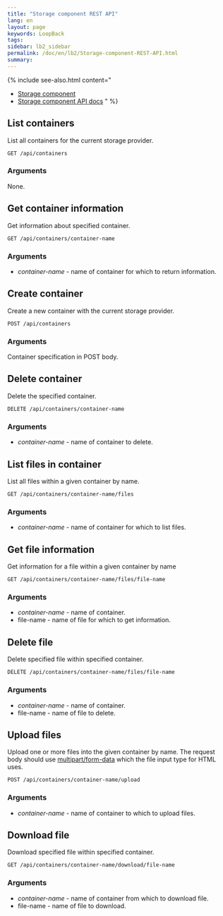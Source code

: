 ```yaml
---
title: "Storage component REST API"
lang: en
layout: page
keywords: LoopBack
tags:
sidebar: lb2_sidebar
permalink: /doc/en/lb2/Storage-component-REST-API.html
summary:
---
```


{% include see-also.html content="
* [Storage component](/doc/{{page.lang}}/lb2/Storage-component.html)
* [Storage component API docs](https://apidocs.strongloop.com/loopback-component-storage/)
" %}

## List containers

List all containers for the current storage provider.

`GET /api/containers`

### Arguments

None.

## Get container information

Get information about specified container.

`GET /api/containers/container-name`

### Arguments

* _container-name_ - name of container for which to return information.

## Create container

Create a new container with the current storage provider.

`POST /api/containers`

### Arguments

Container specification in POST body.

## Delete container

Delete the specified container.

`DELETE /api/containers/container-name`

### Arguments

* _container-name_ - name of container to delete.

## List files in container

List all files within a given container by name.

`GET /api/containers/container-name/files`

### Arguments

* _container-name_ - name of container for which to list files.

## Get file information

Get information for a file within a given container by name

`GET /api/containers/container-name/files/file-name`

### Arguments

* _container-name_ - name of container.
* file-name - name of file for which to get information.

## Delete file

Delete specified file within specified container.

`DELETE /api/containers/container-name/files/file-name`

### Arguments

* _container-name_ - name of container.
* file-name - name of file to delete.

## Upload files

Upload one or more files into the given container by name.
The request body should use [multipart/form-data](https://www.ietf.org/rfc/rfc2388.txt) which the file input type for HTML uses.

`POST /api/containers/container-name/upload`

### Arguments

* _container-name_ - name of container to which to upload files.

## Download file

Download specified file within specified container.

`GET /api/containers/container-name/download/file-name`

### Arguments

* _container-name_ - name of container from which to download file.
* file-name - name of file to download.
